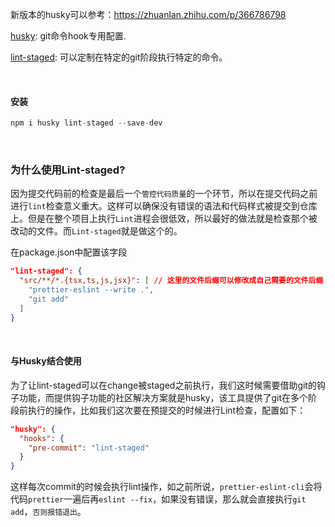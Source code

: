 
新版本的husky可以参考：https://zhuanlan.zhihu.com/p/366786798

[husky](https://github.com/typicode/husky): git命令hook专用配置.

[lint-staged](https://github.com/okonet/lint-staged): 可以定制在特定的git阶段执行特定的命令。

<br/>

#### 安装

~~~js
npm i husky lint-staged --save-dev
~~~

<br/>

### 为什么使用Lint-staged?

因为提交代码前的检查是最后一个`管控代码质量`的一个环节，所以在提交代码之前进行`lint`检查意义重大。这样可以确保没有错误的语法和代码样式被提交到仓库上。但是在整个项目上执行`Lint`进程会很低效，所以最好的做法就是检查那个被改动的文件。而`Lint-staged`就是做这个的。

在package.json中配置该字段

~~~json
"lint-staged": {
  "src/**/*.{tsx,ts,js,jsx}": [ // 这里的文件后缀可以修改成自己需要的文件后缀
    "prettier-eslint --write .",
    "git add"
  ]
}
~~~

<br/>

#### 与Husky结合使用

为了让lint-staged可以在change被staged之前执行，我们这时候需要借助git的钩子功能，而提供钩子功能的社区解决方案就是husky，该工具提供了git在多个阶段前执行的操作，比如我们这次要在预提交的时候进行Lint检查，配置如下：

~~~json
"husky": {
  "hooks": {
    "pre-commit": "lint-staged"
  }
}
~~~

这样每次commit的时候会执行lint操作，如之前所说，`prettier-eslint-cli`会将代码`prettier`一遍后再`eslint --fix`，如果没有错误，那么就会直接执行`git add`，`否则报错退出`。

